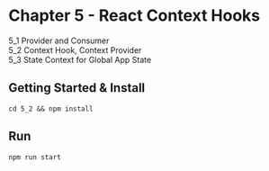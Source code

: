 # Chapter 5 - React Context Hooks

5_1 Provider and Consumer  
5_2 Context Hook, Context Provider  
5_3 State Context for Global App State  

## Getting Started & Install

```
cd 5_2 && npm install
```

## Run

```
npm run start
```

